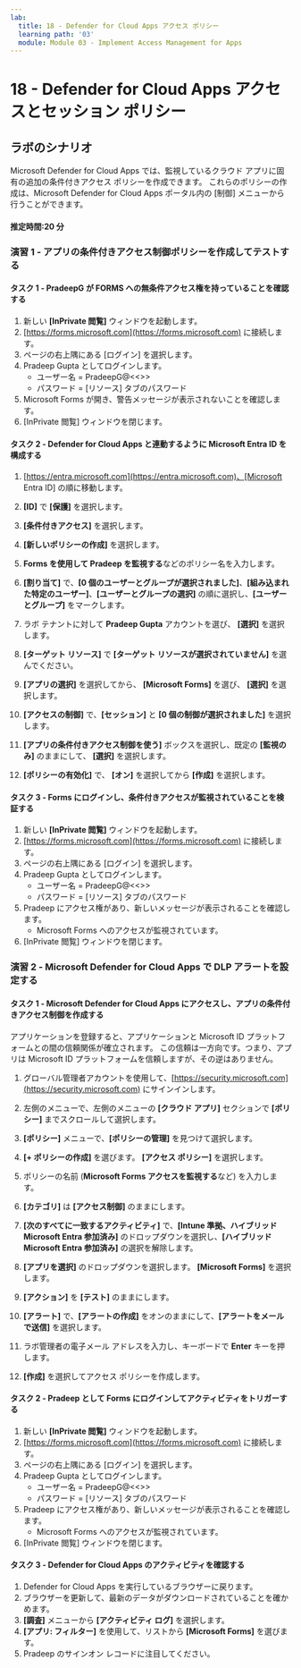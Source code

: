 ```yaml
---
lab:
  title: 18 - Defender for Cloud Apps アクセス ポリシー
  learning path: '03'
  module: Module 03 - Implement Access Management for Apps
---
```


# 18 - Defender for Cloud Apps アクセスとセッション ポリシー

## ラボのシナリオ

Microsoft Defender for Cloud Apps では、監視しているクラウド アプリに固有の追加の条件付きアクセス ポリシーを作成できます。  これらのポリシーの作成は、Microsoft Defender for Cloud Apps ポータル内の [制御] メニューから行うことができます。

#### 推定時間:20 分

### 演習 1 - アプリの条件付きアクセス制御ポリシーを作成してテストする

#### タスク 1 - PradeepG が FORMS への無条件アクセス権を持っていることを確認する

1. 新しい **[InPrivate 閲覧]** ウィンドウを起動します。
2. [https://forms.microsoft.com](https://forms.microsoft.com) に接続します。
3. ページの右上隅にある [ログイン] を選択します。
4. Pradeep Gupta としてログインします。
   - ユーザー名 = PradeepG@<<<your lab hoster provided domain>>>
   - パスワード = [リソース] タブのパスワード
5. Microsoft Forms が開き、警告メッセージが表示されないことを確認します。
6. [InPrivate 閲覧] ウィンドウを閉じます。

#### タスク 2 - Defender for Cloud Apps と連動するように Microsoft Entra ID を構成する

1. [https://entra.microsoft.com](https://entra.microsoft.com)、[Microsoft Entra ID] の順に移動します。

2. **[ID]** で **[保護]** を選択します。

3. **[条件付きアクセス]** を選択します。

4. **[新しいポリシーの作成]** を選択します。

5. **Forms を使用して Pradeep を監視する**などのポリシー名を入力します。

6. **[割り当て]** で、**[0 個のユーザーとグループが選択されました]**、**[組み込まれた特定のユーザー]**、**[ユーザーとグループの選択]** の順に選択し、**[ユーザーとグループ]** をマークします。

7. ラボ テナントに対して **Pradeep Gupta** アカウントを選び、 **[選択]** を選択します。

8. **[ターゲット リソース]** で **[ターゲット リソースが選択されていません]** を選んでください。

9. **[アプリの選択]** を選択してから、 **[Microsoft Forms]** を選び、 **[選択]** を選択します。 

10. **[アクセスの制御]** で、**[セッション]** と **[0 個の制御が選択されました]** を選択します。

11. **[アプリの条件付きアクセス制御を使う]** ボックスを選択し、既定の **[監視のみ]** のままにして、 **[選択]** を選択します。

12. **[ポリシーの有効化]** で、 **[オン]** を選択してから **[作成]** を選択します。

#### タスク 3 - Forms にログインし、条件付きアクセスが監視されていることを検証する

1. 新しい **[InPrivate 閲覧]** ウィンドウを起動します。
2. [https://forms.microsoft.com](https://forms.microsoft.com) に接続します。
3. ページの右上隅にある [ログイン] を選択します。
4. Pradeep Gupta としてログインします。
   - ユーザー名 = PradeepG@<<<your lab hoster provided domain>>>
   - パスワード = [リソース] タブのパスワード
5. Pradeep にアクセス権があり、新しいメッセージが表示されることを確認します。
   - Microsoft Forms へのアクセスが監視されています。
6. [InPrivate 閲覧] ウィンドウを閉じます。

### 演習 2 - Microsoft Defender for Cloud Apps で DLP アラートを設定する

#### タスク 1 - Microsoft Defender for Cloud Apps にアクセスし、アプリの条件付きアクセス制御を作成する

アプリケーションを登録すると、アプリケーションと Microsoft ID プラットフォームとの間の信頼関係が確立されます。 この信頼は一方向です。つまり、アプリは Microsoft ID プラットフォームを信頼しますが、その逆はありません。

1. グローバル管理者アカウントを使用して、[https://security.microsoft.com](https://security.microsoft.com) にサインインします。

1. 左側のメニューで、左側のメニューの **[クラウド アプリ]** セクションで **[ポリシー]** までスクロールして選択します。

1. **[ポリシー]** メニューで、**[ポリシーの管理]** を見つけて選択します。

1. **[+ ポリシーの作成]** を選びます。 **[アクセス ポリシー]** を選択します。

1. ポリシーの名前 (**Microsoft Forms アクセスを監視する**など) を入力します。

1. **[カテゴリ]** は **[アクセス制御]** のままにします。

1. **[次のすべてに一致するアクティビティ]** で、**[Intune 準拠、ハイブリッド Microsoft Entra 参加済み]** のドロップダウンを選択し、**[ハイブリッド Microsoft Entra 参加済み]** の選択を解除します。

1. **[アプリを選択]** のドロップダウンを選択します。  **[Microsoft Forms]** を選択します。

1. **[アクション]** を **[テスト]** のままにします。

1. **[アラート]** で、**[アラートの作成]** をオンのままにして、**[アラートをメールで送信]** を選択します。

1. ラボ管理者の電子メール アドレスを入力し、キーボードで **Enter** キーを押します。

1. **[作成]** を選択してアクセス ポリシーを作成します。

#### タスク 2 - Pradeep として Forms にログインしてアクティビティをトリガーする

1. 新しい **[InPrivate 閲覧]** ウィンドウを起動します。
2. [https://forms.microsoft.com](https://forms.microsoft.com) に接続します。
3. ページの右上隅にある [ログイン] を選択します。
4. Pradeep Gupta としてログインします。
   - ユーザー名 = PradeepG@<<<your lab hoster provided domain>>>
   - パスワード = [リソース] タブのパスワード
5. Pradeep にアクセス権があり、新しいメッセージが表示されることを確認します。
   - Microsoft Forms へのアクセスが監視されています。
6. [InPrivate 閲覧] ウィンドウを閉じます。

#### タスク 3 - Defender for Cloud Apps のアクティビティを確認する

1. Defender for Cloud Apps を実行しているブラウザーに戻ります。
2. ブラウザーを更新して、最新のデータがダウンロードされていることを確かめます。
3. **[調査]** メニューから **[アクティビティ ログ]** を選択します。
4. **[アプリ: フィルター]** を使用して、リストから **[Microsoft Forms]** を選びます。
5. Pradeep のサインオン レコードに注目してください。
